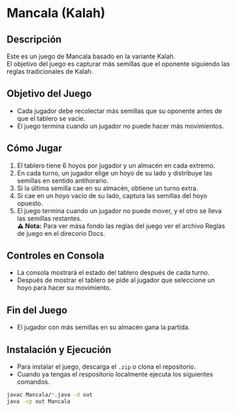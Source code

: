 # Mancala (Kalah) 

## Descripción  
Este es un juego de Mancala basado en la variante Kalah.  
El objetivo del juego es capturar más semillas que el oponente siguiendo las reglas tradicionales de Kalah.

## Objetivo del Juego  
- Cada jugador debe recolectar más semillas que su oponente antes de que el tablero se vacíe.  
- El juego termina cuando un jugador no puede hacer más movimientos.  

## Cómo Jugar  
1. El tablero tiene 6 hoyos por jugador y un almacén en cada extremo.  
2. En cada turno, un jugador elige un hoyo de su lado y distribuye las semillas en sentido antihorario.  
3. Si la última semilla cae en su almacén, obtiene un turno extra.  
4. Si cae en un hoyo vacío de su lado, captura las semillas del hoyo opuesto.  
5. El juego termina cuando un jugador no puede mover, y el otro se lleva las semillas restantes.  
**⚠ Nota:** Para ver mása fondo las reglas del juego ver el archivo Reglas de juego en el direcorio Docs.

## Controles en Consola  
- La consola mostrará el estado del tablero después de cada turno.
- Después de mostrar el tablero se pide al jugador que seleccione un hoyo para hacer su movimiento.  

## Fin del Juego  
- El jugador con más semillas en su almacén gana la partida.  

## Instalación y Ejecución
- Para instalar el juego, descarga el `.zip` o clona el repositorio.
- Cuando ya tengas el respositorio localmente ejecuta los siguientes comandos.
```sh
javac Mancala/*.java -d out
java -cp out Mancala
